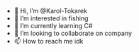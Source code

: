 - 👋 Hi, I’m @Karol-Tokarek
- 👀 I’m interested in fishing
- 🌱 I’m currently learning C#
- 💞️ I’m looking to collaborate on company
- 📫 How to reach me idk

<!---
Karol-Tokarek/Karol-Tokarek is a ✨ special ✨ repository because its `README.md` (this file) appears on your GitHub profile.
You can click the Preview link to take a look at your changes.
--->
